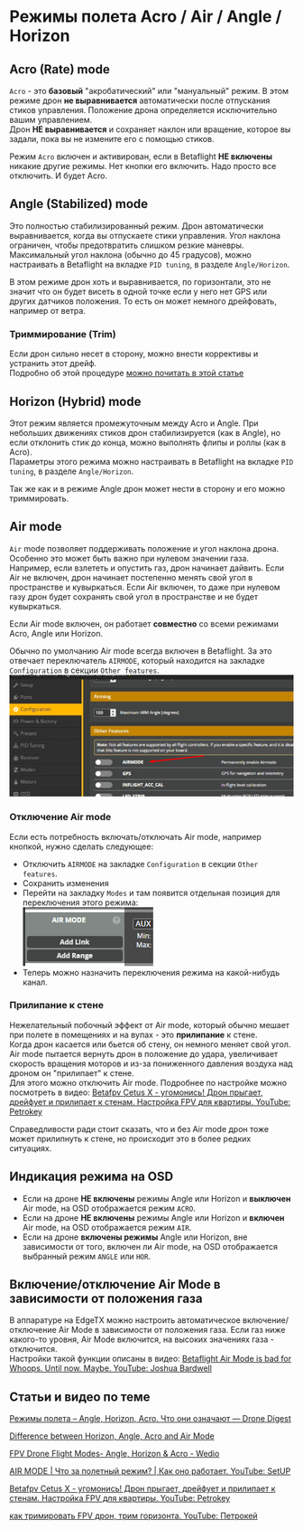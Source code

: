 # Режимы полета Acro / Air / Angle / Horizon

## Acro (Rate) mode
`Acro` - это **базовый** "акробатический" или "мануальный" режим. В этом режиме дрон **не выравнивается** автоматически после отпускания стиков управления. Положение дрона определяется исключительно вашим управлением.  
Дрон **НЕ выравнивается** и сохраняет наклон или вращение, которое вы задали, пока вы не измените его с помощью стиков.  

Режим `Acro` включен и активирован, если в Betaflight **НЕ включены** никакие другие режимы. Нет кнопки его включить. Надо просто все отключить. И будет Acro.

## Angle (Stabilized)  mode
Это полностью стабилизированный режим. Дрон автоматически выравнивается, когда вы отпускаете стики управления. Угол наклона ограничен, чтобы предотвратить слишком резкие маневры.  
Максимальный угол наклона (обычно до 45 градусов), можно настраивать в Betaflight на вкладке `PID tuning`, в разделе `Angle/Horizon`.  

В этом режиме дрон хоть и выравнивается, по горизонтали, это не значит что он будет висеть в одной точке если у него нет GPS или других датчиков положения. То есть он может немного дрейфовать, например от ветра.

### Триммирование (Trim)
Если дрон сильно несет в сторону, можно внести коррективы и устранить этот дрейф.  
Подробно об этой процедуре [можно почитать в этой статье](./22_Прошивка_полетника/Trim.md)

## Horizon (Hybrid) mode
Этот режим является промежуточным между Acro и Angle. При небольших движениях стиков дрон стабилизируется (как в Angle), но если отклонить стик до конца, можно выполнять флипы и роллы (как в Acro).  
Параметры этого режима можно настраивать в Betaflight на вкладке `PID tuning`, в разделе `Angle/Horizon`.  

Так же как и в режиме Angle дрон может нести в сторону и его можно триммировать.

## Air mode
`Air` mode позволяет поддерживать положение и угол наклона дрона. Особенно это может быть важно при нулевом значении газа.  
Например, если взлететь и опустить газ, дрон начинает дайвить. Если Air не включен, дрон начинает постепенно менять свой угол в пространстве и кувыркаться. Если Air включен, то даже при нулевом газу дрон будет сохранять свой угол в пространстве и не будет кувыркаться.  

Если Air mode включен, он работает **совместно** со всеми режимами Acro, Angle или Horizon.  

Обычно по умолчанию Air mode всегда включен в Betaflight. За это отвечает переключатель `AIRMODE`, который находится на закладке `Configuration` в секции `Other features`.  
![](Airmode_option.png)

### Отключение Air mode
Если есть потребность включать/отключать Air mode, например кнопкой, нужно сделать следующее:  
 - Отключить `AIRMODE` на закладке `Configuration` в секции `Other features`.  
 - Сохранить изменения  
 - Перейти на закладку `Modes` и там появится отдельная позиция для переключения этого режима:  
![](Modes-Air_Mode.png)  
 - Теперь можно назначить переключения режима на какой-нибудь канал.

### Прилипание к стене
Нежелательный побочный эффект от Air mode, который обычно мешает при полете в помещениях и на вупах - это **прилипание** к стене.  
Когда дрон касается или бьется об стену, он немного меняет свой угол. Air mode пытается вернуть дрон в положение до удара, увеличивает скорость вращения моторов и из-за пониженного давления воздуха над дроном он "прилипает" к стене.  
Для этого можно отключить Air mode. 
Подробнее по настройке можно посмотреть в видео: [Betafpv Cetus X - угомонись! Дрон прыгает, дрейфует и прилипает к стенам. Настройка FPV для квартиры. YouTube: Petrokey](https://www.youtube.com/watch?v=kPr2hmY9g5g)  

Справедливости ради стоит сказать, что и без Air mode дрон тоже может прилипнуть к стене, но происходит это в более редких ситуациях.

## Индикация режима на OSD
 - Если на дроне **НЕ включены** режимы Angle или Horizon и **выключен** Air mode, на OSD отображается режим `ACRO`.  
 - Если на дроне **НЕ включены** режимы Angle или Horizon и **включен** Air mode, на OSD отображается режим `AIR`.  
 - Если на дроне **включены режимы** Angle или Horizon, вне зависимости от того, включен ли Air mode, на OSD отображается выбранный режим `ANGLE` или `HOR`.  

## Включение/отключение Air Mode в зависимости от положения газа
В аппаратуре на EdgeTX можно настроить автоматическое включение/отключение Air Mode в зависимости от положения газа. Если газ ниже какого-то уровня, Air Mode включится, на высоких значениях газа - отключится.  
Настройки такой функции описаны в видео: [Betaflight Air Mode is bad for Whoops. Until now. Maybe. YouTube: Joshua Bardwell](https://www.youtube.com/watch?v=tCTI2J0QCwc)

## Статьи и видео по теме
[Режимы полета – Angle, Horizon, Acro. Что они означают — Drone Digest](https://dronebook.wordpress.com/2019/03/19/modes-angle-horizon-acro/)  

[Difference between Horizon, Angle, Acro and Air Mode](https://risingsunfpv.com/blogs/helpful-guides/difference-between-horizon-angle-acro-and-air-mode)  

[FPV Drone Flight Modes- Angle, Horizon & Acro - Wedio](https://academy.wedio.com/fpv-drone-flight-modes/)  

[AIR MODE | Что за полетный режим? | Как оно работает. YouTube: SetUP](https://www.youtube.com/watch?v=GGumeuEE0ps)  

[Betafpv Cetus X - угомонись! Дрон прыгает, дрейфует и прилипает к стенам. Настройка FPV для квартиры. YouTube: Petrokey](https://www.youtube.com/watch?v=kPr2hmY9g5g)  

[как тримировать FPV дрон, трим горизонта. YouTube: Петрокей](https://www.youtube.com/watch?v=dqHI1HcI4w0)
